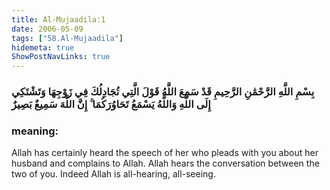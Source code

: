 ```yaml
---
title: Al-Mujaadila:1
date: 2006-05-09
tags: ["58.Al-Mujaadila"]
hidemeta: true 
ShowPostNavLinks: true 
---
```

### بِسْمِ اللَّهِ الرَّحْمَٰنِ الرَّحِيمِ قَدْ سَمِعَ اللَّهُ قَوْلَ الَّتِي تُجَادِلُكَ فِي زَوْجِهَا وَتَشْتَكِي إِلَى اللَّهِ وَاللَّهُ يَسْمَعُ تَحَاوُرَكُمَا ۚ إِنَّ اللَّهَ سَمِيعٌ بَصِيرٌ
### meaning: 
Allah has certainly heard the speech of her who pleads with you about her husband and complains to Allah. Allah hears the conversation between the two of you. Indeed Allah is all-hearing, all-seeing.
